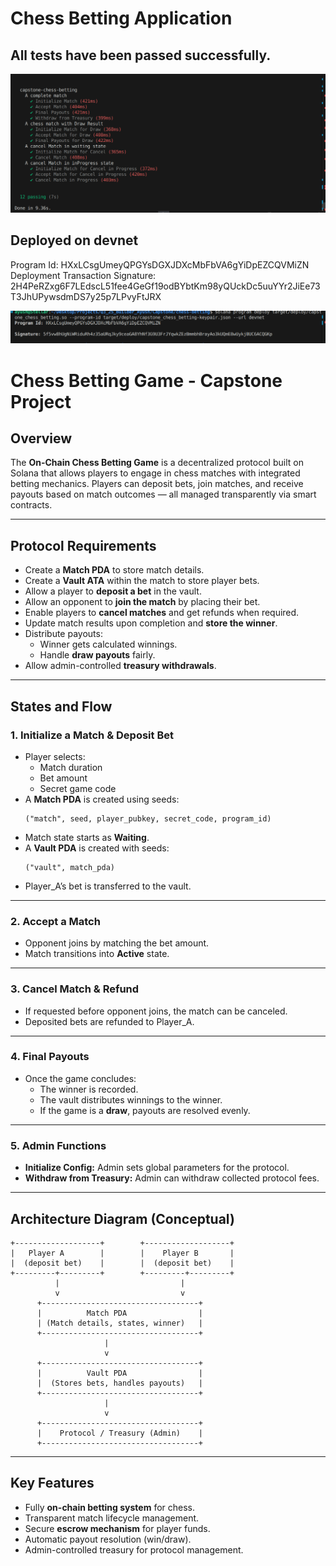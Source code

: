# Chess Betting Application

## All tests have been passed successfully.
![My Tests](tests.png)

## Deployed on devnet

Program Id: HXxLCsgUmeyQPGYsDGXJDXcMbFbVA6gYiDpEZCQVMiZN
Deployment Transaction Signature: 2H4PeRZxg6F7LEdscL51fee4GeGf19odBYbtKm98yQUckDc5uuYYr2JiEe73T3JhUPywsdmDS7y25p7LPvyFtJRX

![My Deployment](deployement.png)

# Chess Betting Game - Capstone Project

## Overview
The **On-Chain Chess Betting Game** is a decentralized protocol built on Solana that allows players to engage in chess matches with integrated betting mechanics. Players can deposit bets, join matches, and receive payouts based on match outcomes — all managed transparently via smart contracts.

---

## Protocol Requirements
- Create a **Match PDA** to store match details.
- Create a **Vault ATA** within the match to store player bets.
- Allow a player to **deposit a bet** in the vault.
- Allow an opponent to **join the match** by placing their bet.
- Enable players to **cancel matches** and get refunds when required.
- Update match results upon completion and **store the winner**.
- Distribute payouts:
  - Winner gets calculated winnings.
  - Handle **draw payouts** fairly.
- Allow admin-controlled **treasury withdrawals**.

---

## States and Flow

### 1. Initialize a Match & Deposit Bet
- Player selects:
  - Match duration
  - Bet amount
  - Secret game code
- A **Match PDA** is created using seeds:
  ```
  ("match", seed, player_pubkey, secret_code, program_id)
  ```
- Match state starts as **Waiting**.
- A **Vault PDA** is created with seeds:
  ```
  ("vault", match_pda)
  ```
- Player_A’s bet is transferred to the vault.

---

### 2. Accept a Match
- Opponent joins by matching the bet amount.
- Match transitions into **Active** state.

---

### 3. Cancel Match & Refund
- If requested before opponent joins, the match can be canceled.
- Deposited bets are refunded to Player_A.

---

### 4. Final Payouts
- Once the game concludes:
  - The winner is recorded.
  - The vault distributes winnings to the winner.
  - If the game is a **draw**, payouts are resolved evenly.

---

### 5. Admin Functions
- **Initialize Config:** Admin sets global parameters for the protocol.
- **Withdraw from Treasury:** Admin can withdraw collected protocol fees.

---

## Architecture Diagram (Conceptual)
```
+-------------------+        +-------------------+
|   Player A        |        |    Player B       |
|  (deposit bet)    |        |  (deposit bet)    |
+---------+---------+        +---------+---------+
          |                           |
          v                           v
      +-----------------------------------+
      |          Match PDA                |
      | (Match details, states, winner)   |
      +-----------------------------------+
                     |
                     v
      +-----------------------------------+
      |          Vault PDA                |
      |  (Stores bets, handles payouts)   |
      +-----------------------------------+
                     |
                     v
      +-----------------------------------+
      |    Protocol / Treasury (Admin)    |
      +-----------------------------------+
```

---

## Key Features
- Fully **on-chain betting system** for chess.
- Transparent match lifecycle management.
- Secure **escrow mechanism** for player funds.
- Automatic payout resolution (win/draw).
- Admin-controlled treasury for protocol management.

